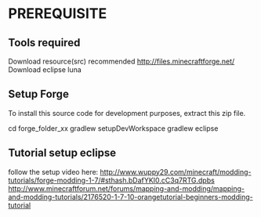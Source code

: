PREREQUISITE
===

Tools required 
----
Download resource(src) recommended http://files.minecraftforge.net/
Download eclipse luna

Setup Forge
----
To install this source code for development purposes, extract this zip file.

cd forge_folder_xx
gradlew setupDevWorkspace
gradlew eclipse


Tutorial setup eclipse 
----

follow the setup video here:
	http://www.wuppy29.com/minecraft/modding-tutorials/forge-modding-1-7/#sthash.bDafYKI0.cC3q7RTG.dpbs
	http://www.minecraftforum.net/forums/mapping-and-modding/mapping-and-modding-tutorials/2176520-1-7-10-orangetutorial-beginners-modding-tutorial

